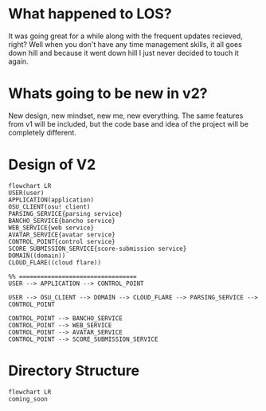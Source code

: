 # What happened to LOS?
It was going great for a while along with the frequent updates recieved, right? Well when you don't have any time management skills, it all goes down hill and because it went down hill I just never decided to touch it again.

# Whats going to be new in v2?
New design, new mindset, new me, new everything. The same features from v1 will be included, but the code base and idea of the project will be completely different.

# Design of V2
```mermaid
flowchart LR
USER(user)
APPLICATION(application)
OSU_CLIENT(osu! client)
PARSING_SERVICE{parsing service} 
BANCHO_SERVICE{bancho service}
WEB_SERVICE{web service}
AVATAR_SERVICE{avatar service}
CONTROL_POINT{control service}
SCORE_SUBMISSION_SERVICE{score-submission service}
DOMAIN((domain))
CLOUD_FLARE((cloud flare))

%% =================================
USER --> APPLICATION --> CONTROL_POINT

USER --> OSU_CLIENT --> DOMAIN --> CLOUD_FLARE --> PARSING_SERVICE --> CONTROL_POINT

CONTROL_POINT --> BANCHO_SERVICE
CONTROL_POINT --> WEB_SERVICE
CONTROL_POINT --> AVATAR_SERVICE
CONTROL_POINT --> SCORE_SUBMISSION_SERVICE
```

# Directory Structure
```mermaid
flowchart LR
coming_soon
```
